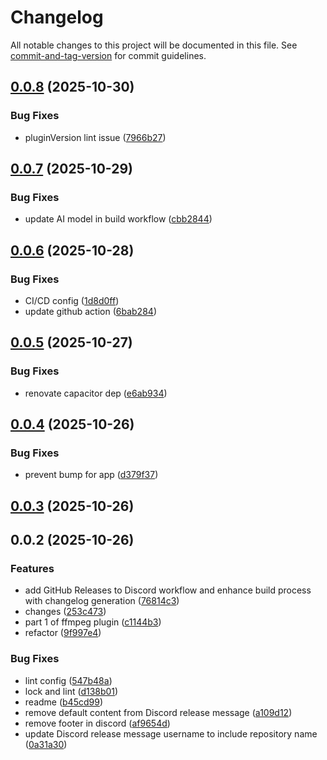 # Changelog

All notable changes to this project will be documented in this file. See [commit-and-tag-version](https://github.com/absolute-version/commit-and-tag-version) for commit guidelines.

## [0.0.8](https://example.com///compare/0.0.7...0.0.8) (2025-10-30)


### Bug Fixes

* pluginVersion lint issue ([7966b27](https://example.com///commit/7966b27c936a6f465c4bb1a5200820b6a6eb1da8))

## [0.0.7](https://example.com///compare/0.0.6...0.0.7) (2025-10-29)


### Bug Fixes

* update AI model in build workflow ([cbb2844](https://example.com///commit/cbb2844d7076a859eb574d4ea3a2ab3d41e72d76))

## [0.0.6](https://example.com///compare/0.0.5...0.0.6) (2025-10-28)


### Bug Fixes

* CI/CD config ([1d8d0ff](https://example.com///commit/1d8d0ffd4b7785c0b1e1eeaf46dad7b82a5a192d))
* update github action ([6bab284](https://example.com///commit/6bab28433c422780e7a87ccbfc6d6d036466cd2a))

## [0.0.5](https://example.com///compare/0.0.4...0.0.5) (2025-10-27)


### Bug Fixes

* renovate capacitor dep ([e6ab934](https://example.com///commit/e6ab934bf93f8416b076368a68a9216f66e798e4))

## [0.0.4](https://example.com///compare/0.0.3...0.0.4) (2025-10-26)


### Bug Fixes

* prevent bump for app ([d379f37](https://example.com///commit/d379f372ac27de8087b716cec563bb4d2b114486))

## [0.0.3](https://example.com///compare/0.0.2...0.0.3) (2025-10-26)

## 0.0.2 (2025-10-26)


### Features

* add GitHub Releases to Discord workflow and enhance build process with changelog generation ([76814c3](https://example.com///commit/76814c3a155f82b1a0d8b5a69b6fc597a3f24113))
* changes ([253c473](https://example.com///commit/253c473f42e3ff0f06c036f6a60219102eda45ce))
* part 1 of ffmpeg plugin ([c1144b3](https://example.com///commit/c1144b3d56e4d4ff864b4db77b13c6d1b388a7f8))
* refactor ([9f997e4](https://example.com///commit/9f997e4224b4bccf8bfbffa2ff550399a2b25ff0))


### Bug Fixes

* lint config ([547b48a](https://example.com///commit/547b48a1632a8b9d32392f4ae3fbbc5543845cd4))
* lock and lint ([d138b01](https://example.com///commit/d138b01fc0dedd098771e4f1ca34bd9574bc593b))
* readme ([b45cd99](https://example.com///commit/b45cd995f9baf541c8653e0650bd940abb7a50e1))
* remove default content from Discord release message ([a109d12](https://example.com///commit/a109d12ef1cbd2a709488ca7454a6870a3893cd6))
* remove footer in discord ([af9654d](https://example.com///commit/af9654daa8110039242cf5eb97aa60ff8b6124ff))
* update Discord release message username to include repository name ([0a31a30](https://example.com///commit/0a31a3045e8723e37064ca9225b51b082731c59d))
